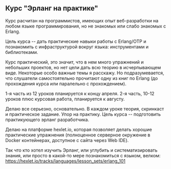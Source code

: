 ## Курс "Эрланг на практике"

Курс расчитан на программистов, имеющих опыт веб-разработки на любом
языке программирования, но не знакомых или слабо знакомых с Erlang.

Цель курса -- дать практические навыки работы с Erlang/OTP и
познакомить с инфраструктурой вокруг языка: инструментами и
библиотеками.

Курс практический, это значит, что в нем много упражнений и небольших
проектов, но нет цели дать всю теорию в исчерпывающем виде.  Некоторые
особо важные темы я расскажу. Но подразумевается, что слушатели
самостоятельно прочитают одну из книг по Erlang (до прохождения курса
или паралельно с прохождением).

1-я часть из 12 уроков планируется к концу апреля.
2-я часть, 10-12 уроков плюс курсовая работа, планируется к августу.

Делаю все серьезно, основательно. В каждом уроке теория, скринкаст и
практическое задание. Упор на практику. Цель курса -- подготовить
практикующего эрланг разработчика.

Делаю на платформе hexlet.io, которая позволяет делать хорошие
практические упражнения (полноценное серверное окружение в Docker
контейнерах, доступное с сайта через Web IDE).

Так что кто хотел изучить Эрланг, или углубить и систематизировать
знания, или просто в какой-то мере познакомиться с языком, велком:
https://hexlet.io/tracks/languages/lesson_sets/erlang_101
